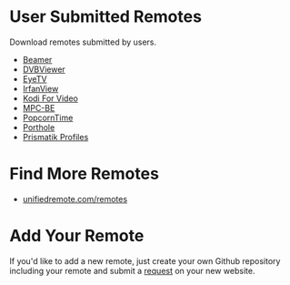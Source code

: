 User Submitted Remotes
===

Download remotes submitted by users. 

 * [Beamer](https://github.com/unifiedremote/Beamer-Remote)
 * [DVBViewer](https://github.com/unifiedremote/DVBViewer-Remote)
 * [EyeTV](https://github.com/unifiedremote/EyeTV-Remote)
 * [IrfanView](https://github.com/unifiedremote/IrfanView-Remote)
 * [Kodi For Video](https://github.com/unifiedremote/KodiForVideo-Remote)
 * [MPC-BE](https://github.com/unifiedremote/MPC-BE-Remote)
 * [PopcornTime](https://github.com/unifiedremote/PopcornTime-Remote)
 * [Porthole](https://github.com/DangerCove/unified-remote-porthole)
 * [Prismatik Profiles](https://github.com/tkhduracell/lua_prismatik_remote)

Find More Remotes
===
 * [unifiedremote.com/remotes](https://www.unifiedremote.com/remotes)


Add Your Remote
===
If you'd like to add a new remote, just create your own Github repository including your remote and submit a [request](https://www.unifiedremote.com/remotes/submit) on your new website. 
